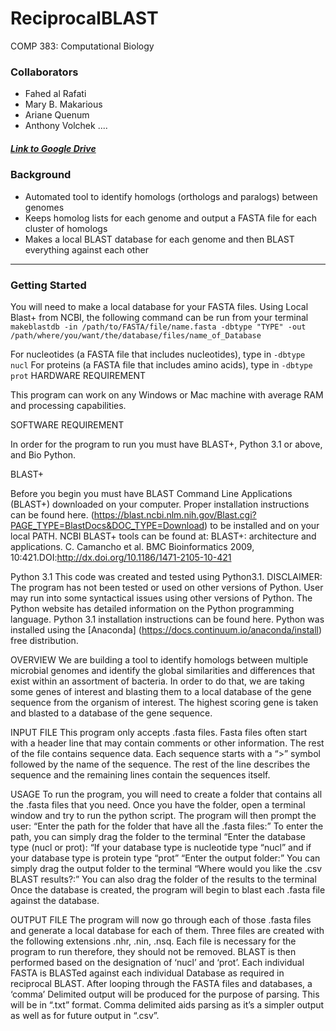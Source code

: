 # ReciprocalBLAST
COMP 383: Computational Biology

### Collaborators
- Fahed al Rafati
- Mary B. Makarious
- Ariane Quenum
- Anthony Volchek ....
##### [Link to Google Drive](https://drive.google.com/drive/folders/1McYLmD6kR-d7lGICvDZfpASVYIHUPB_9?usp=sharing)

### Background
- Automated tool to identify homologs (orthologs and paralogs) between genomes
- Keeps homolog lists for each genome and output a FASTA file for each cluster of homologs
- Makes a local BLAST database for each genome and then BLAST everything against each other

---

### Getting Started
You will need to make a local database for your FASTA files. Using Local Blast+ from NCBI, the following command can be run from your terminal
```makeblastdb -in /path/to/FASTA/file/name.fasta -dbtype "TYPE" -out /path/where/you/want/the/database/files/name_of_Database```

For nucleotides (a FASTA file that includes nucleotides), type in ```-dbtype nucl```
For proteins (a FASTA file that includes amino acids), type in ```-dbtype prot```
HARDWARE REQUIREMENT

This program can work on any Windows or Mac machine with average RAM and processing capabilities. 

SOFTWARE REQUIREMENT

In order for the program to run you must have BLAST+, Python 3.1 or above, and Bio Python.


BLAST+

Before you begin you must have BLAST Command Line Applications (BLAST+) downloaded on your computer. Proper installation instructions can be found here. (https://blast.ncbi.nlm.nih.gov/Blast.cgi?PAGE_TYPE=BlastDocs&DOC_TYPE=Download) to be installed and on your local PATH. NCBI BLAST+ tools can be found at: BLAST+: architecture and applications. C. Camancho et al. BMC Bioinformatics 2009, 10:421.DOI:http://dx.doi.org/10.1186/1471-2105-10-421


Python 3.1 
This code was created and tested using Python3.1. DISCLAIMER: The program has not been tested or used on other versions of Python. User may run into some syntactical issues using other versions of Python. The Python website has detailed information on the Python programming language. Python 3.1 installation instructions can be found here. Python was installed using the [Anaconda] (https://docs.continuum.io/anaconda/install) free distribution.


OVERVIEW
We are building a tool to identify homologs between multiple microbial genomes and identify the global similarities and differences that exist within an assortment of bacteria. In order to do that, we are taking some genes of interest and blasting them to a local database of the gene sequence from the organism of interest. The highest scoring gene is taken and blasted to a database of the gene sequence.


INPUT FILE
This program only accepts .fasta files. Fasta files often start with a header line that may contain comments or other information. The rest of the file contains sequence data. Each sequence starts with a “>” symbol followed by the name of the sequence. The rest of the line describes the sequence and the remaining lines contain the sequences itself.

USAGE
To run the program, you will need to create a folder that contains all the .fasta files that you need. Once you have the folder, open a terminal window and try to run the python script.
The program will then prompt the user: 
“Enter the path for the folder that have all the .fasta files:” To enter the path, you can simply drag the folder to the terminal
“Enter the database type (nucl or prot): “If your database type is nucleotide type “nucl” and if your database type is protein type “prot”
“Enter the output folder:” You can simply drag the output folder to the terminal
“Where would you like the .csv BLAST results?:” You can also drag the folder of the results to the terminal
Once the database is created, the program will begin to blast each .fasta file against the database.

OUTPUT FILE 
The program will now go through each of those .fasta files and generate a local database for each of them. Three files are created with the following extensions .nhr, .nin, .nsq. Each file is necessary for the program to run therefore, they should not be removed. 
BLAST is then performed based on the designation of ‘nucl’ and ‘prot’. Each individual FASTA is BLASTed against each individual Database as required in reciprocal BLAST. After looping through the FASTA files and databases, a ‘comma’ Delimited output will be produced for the purpose of parsing. This will be in “.txt” format. Comma delimited aids parsing as it’s a simpler output as well as for future output in “.csv”.
